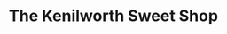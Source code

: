 ---
title: "The Kenilworth Sweet Shop"
url: /kenilworth/the-kenilworth-sweet-shop/
shop: confectionery
---